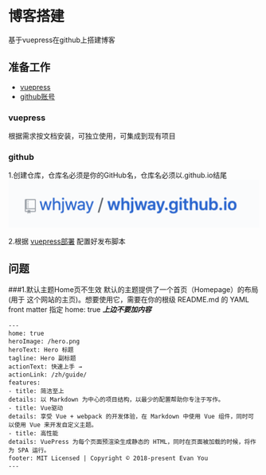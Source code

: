 # 博客搭建

基于vuepress在github上搭建博客

## 准备工作

- [vuepress](https://vuepress.vuejs.org/zh/guide/)
- [github账号](https://github.com/)

### vuepress

根据需求按文档安装，可独立使用，可集成到现有项目

### github

1.创建仓库，仓库名必须是你的GitHub名，仓库名必须以.github.io结尾
![avatar](imgs/github.png)

2.根据 [vuepress部署](https://vuepress.vuejs.org/zh/guide/deploy.html#github-pages) 配置好发布脚本

## 问题

###1.默认主题Home页不生效
   默认的主题提供了一个首页（Homepage）的布局 (用于 这个网站的主页)。想要使用它，需要在你的根级 README.md 的 YAML front matter 指定 home: true ***上边不要加内容***
   ```
---
home: true
heroImage: /hero.png
heroText: Hero 标题
tagline: Hero 副标题
actionText: 快速上手 →
actionLink: /zh/guide/
features:
- title: 简洁至上
  details: 以 Markdown 为中心的项目结构，以最少的配置帮助你专注于写作。
- title: Vue驱动
  details: 享受 Vue + webpack 的开发体验，在 Markdown 中使用 Vue 组件，同时可以使用 Vue 来开发自定义主题。
- title: 高性能
  details: VuePress 为每个页面预渲染生成静态的 HTML，同时在页面被加载的时候，将作为 SPA 运行。
footer: MIT Licensed | Copyright © 2018-present Evan You
---
```


